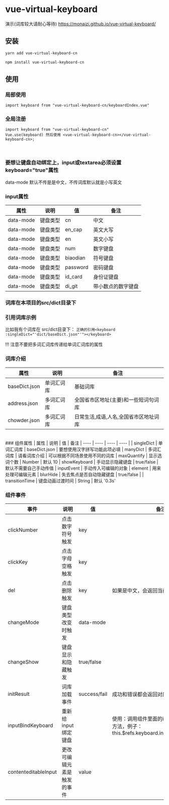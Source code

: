 # vue-virtual-keyboard

演示(词库较大请耐心等待) https://monaizi.github.io/vue-virtual-keyboard/

## 安装
```bash
yarn add vue-virtual-keyboard-cn

npm install vue-virtual-keyboard-cn

```
## 使用
### 局部使用
```
import keyboard from "vue-virtual-keyboard-cn/keyboardIndex.vue" 
```
### 全局注册
```
import keyboard from "vue-virtual-keyboard-cn"
Vue.use(keyboard) 然后使用 <vue-virtual-keyboard-cn></vue-virtual-keyboard-cn>;
```
<br/>

### 要想让键盘自动绑定上，input或textarea必须设置keyboard="true"属性
data-mode 默认不传是是中文，不传词库默认就是小写英文
### input属性

|  属性   | 说明  | 值 | 备注 
|  ----  | ----  | ---- | ---- |
| data-mode  | 键盘类型 | cn | 中文
| data-mode  | 键盘类型 | en_cap | 英文大写
| data-mode  | 键盘类型 | en | 英文小写
| data-mode  | 键盘类型 | num | 数字键盘
| data-mode  | 键盘类型 | biaodian | 符号键盘
| data-mode  | 键盘类型 | password | 密码键盘
| data-mode  | 键盘类型 | id_card | 身份证键盘
| data-mode  | 键盘类型 | di_git | 带小数点的数字键盘

### 词库在本项目的src/dict目录下
### 引用词库示例
比如我有个词库在 src/dict目录下：
```正确的引用<keyboard :singleDict="'dict/baseDict.json"'"></keyboard> ```

!!! 注意不要把多词汇词库传递给单词汇词库的属性
<br/>
### 词库介绍
|  属性   | 说明  | 备注 
|  ----  | ----  | ---- |
| baseDict.json  | 单词汇词库 | 基础词库
| address.json  | 多词汇词库 | 全国省市区地址(主要)和一些短词句词库
| chowder.json  | 多词汇词库 | 日常生活,成语,人名,全国省市区地址词库
<br/>
### 组件属性
|  属性   | 说明  | 值 | 备注 
|  ----  | ----  | ---- | ---- |
| singleDict  | 单词汇词库 |  baseDict.json | 要想使用汉字拼写功能此项必填
| manyDict  | 多词汇词库 |  请看词库介绍 | 可以根据不同场景使用不同的词库
| maxQuantify  | 显示选词个数 | Number | 默认 10
| showKeyboard  | 手动显示隐藏键盘 | true/false | 默认不需要自己手动传值
| inputEvent  | 手动传入可编辑的对象 | element | 用来处理可编辑元素
| blurHide  | 失去焦点是否自动隐藏键盘 | true/false | 
| transitionTime  | 键盘动画过渡时间 | String | 默认 '0.3s'
<br/>

### 组件事件
|  事件   | 说明  | 值 | 备注 
|  ----  | ----  | ---- | ---- |
| clickNumber  | 点击数字符号触发 | key | 
| clickKey  | 点击字母空格触发 | key | 
| del  | 点击删除触发 | key | 如果是中文，会返回当前的拼音
| changeMode  | 键盘类型改变时触发 | data-mode | 
| changeShow  | 键盘显示和隐藏触发 | true/false | 
| initResult  | 词库加载事件 | success/fail | 成功和错误都会返回对应的结果
| inputBindKeyboard  | 重新给input绑定键盘 |  | 使用：调用组件里面的inputBindKeyboard方法，例子：this.$refs.keyboard.inputBindKeyboard();
| contenteditableInput  | 更改可编辑元素是触发的事件 | value | 

